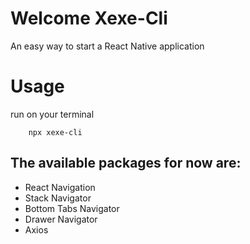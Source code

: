 # Welcome Xexe-Cli

An easy way to start a React Native application

# Usage

run on your terminal
```
    npx xexe-cli
```

## The available packages for now are:

 - React Navigation
 - Stack Navigator
 - Bottom Tabs Navigator
 - Drawer Navigator
 - Axios